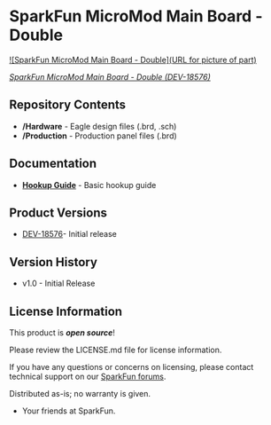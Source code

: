 SparkFun MicroMod Main Board - Double
========================================

[![SparkFun MicroMod Main Board - Double](URL for picture of part)](https://www.sparkfun.com/products/18576)

[*SparkFun MicroMod Main Board - Double (DEV-18576)*](https://www.sparkfun.com/products/18576)

<Basic description of the part.>

Repository Contents
-------------------

* **/Hardware** - Eagle design files (.brd, .sch)
* **/Production** - Production panel files (.brd)

Documentation
--------------

* **[Hookup Guide](https://learn.sparkfun.com/tutorials/1994)** - Basic hookup guide


Product Versions
----------------

* [DEV-18576](https://www.sparkfun.com/products/18576)- Initial release


Version History
---------------

* v1.0 - Initial Release


License Information
-------------------

This product is _**open source**_! 

Please review the LICENSE.md file for license information. 

If you have any questions or concerns on licensing, please contact technical support on our [SparkFun forums](https://forum.sparkfun.com/viewforum.php?f=152).

Distributed as-is; no warranty is given.

- Your friends at SparkFun.

_<COLLABORATION CREDIT>_

